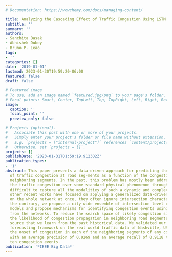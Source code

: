 ```yaml
---
# Documentation: https://wowchemy.com/docs/managing-content/

title: Analyzing the Cascading Effect of Traffic Congestion Using LSTM Networks
subtitle: ''
summary: ''
authors:
- Sanchita Basak
- Abhishek Dubey
- Bruno P. Leao
tags:
- ''
categories: []
date: '2019-01-01'
lastmod: 2023-01-30T19:59:20-06:00
featured: false
draft: false

# Featured image
# To use, add an image named `featured.jpg/png` to your page's folder.
# Focal points: Smart, Center, TopLeft, Top, TopRight, Left, Right, BottomLeft, Bottom, BottomRight.
image:
  caption: ''
  focal_point: ''
  preview_only: false

# Projects (optional).
#   Associate this post with one or more of your projects.
#   Simply enter your project's folder or file name without extension.
#   E.g. `projects = ["internal-project"]` references `content/project/deep-learning/index.md`.
#   Otherwise, set `projects = []`.
projects: []
publishDate: '2023-01-31T01:59:19.912302Z'
publication_types:
- '1'
abstract: This paper presents a data-driven approach for predicting the propagation
  of traffic congestion at road seg-ments as a function of the congestion in their
  neighboring segments. In the past, this problem has mostly been addressed by modelling
  the traffic congestion over some standard physical phenomenon through which it is
  difficult to capture all the modalities of such a dynamic and complex system. While
  other recent works have focused on applying a generalized data-driven technique
  on the whole network at once, they often ignore intersection characteristics. On
  the contrary, we propose a city-wide ensemble of intersection level connected LSTM
  models and propose mechanisms for identifying congestion events using the predictions
  from the networks. To reduce the search space of likely congestion sinks we use
  the likelihood of congestion propagation in neighboring road segments of a congestion
  source that we learn from the past historical data. We validated our congestion
  forecasting framework on the real world traffic data of Nashville, USA and identified
  the onset of congestion in each of the neighboring segments of any congestion source
  with an average precision of 0.9269 and an average recall of 0.9118 tested over
  ten congestion events.
publication: '*IEEE Big Data*'
---
```

